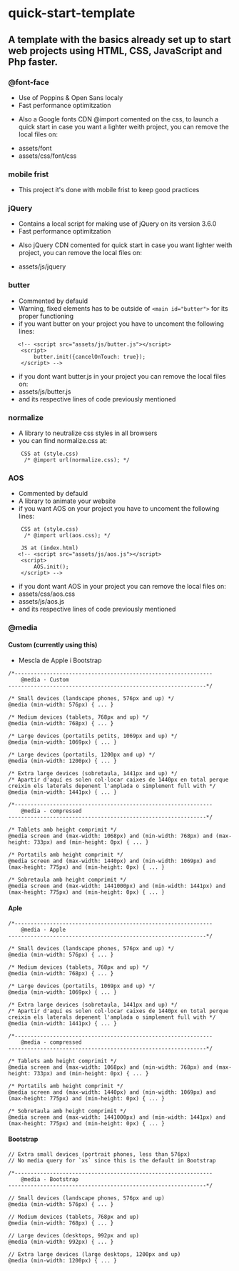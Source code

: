 # quick-start-template
## A template with the basics already set up to start web projects using HTML, CSS, JavaScript and Php faster.



### @font-face
- Use of Poppins & Open Sans localy
- Fast performance optimitzation

* Also a Google fonts CDN @import comented on the css, to launch a quick start in case you want a lighter weith project, you can remove the local files on:
- assets/font
- assets/css/font/css



### mobile frist
- This project it's done with mobile frist to keep good practices



### jQuery
- Contains a local script for making use of jQuery on its version 3.6.0
- Fast performance optimitzation

* Also jQuery CDN comented for quick start in case you want lighter weith project, you can remove the local files on:
- assets/js/jquery



### butter
- Commented by defauld
- Warning, fixed elements has to be outside of ```<main id="butter">``` for its proper functioning
- if you want butter on your project you have to uncoment the following lines:
```
   <!-- <script src="assets/js/butter.js"></script>
	<script>
		butter.init({cancelOnTouch: true});
	</script> -->
```

- if you dont want butter.js in your project you can remove the local files on:
- assets/js/butter.js
- and its respective lines of code previously mentioned



### normalize
- A library to neutralize css styles in all browsers
- you can find normalize.css at:
```
	CSS at (style.css)
     /* @import url(normalize.css); */

```



### AOS
- Commented by defauld
- A library to animate your website
- if you want AOS on your project you have to uncoment the following lines:
```
	CSS at (style.css)
     /* @import url(aos.css); */

	JS at (index.html)
   <!-- <script src="assets/js/aos.js"></script>
	<script>
		AOS.init();
	</script> -->
```
    
- if you dont want AOS in your project you can remove the local files on:
- assets/css/aos.css
- assets/js/aos.js
- and its respective lines of code previously mentioned



### @media

#### Custom (currently using this)
- Mescla de Apple i Bootstrap
```
/*--------------------------------------------------------------
    @media - Custom
--------------------------------------------------------------*/

/* Small devices (landscape phones, 576px and up) */
@media (min-width: 576px) { ... }

/* Medium devices (tablets, 768px and up) */
@media (min-width: 768px) { ... }

/* Large devices (portatils petits, 1069px and up) */
@media (min-width: 1069px) { ... }

/* Large devices (portatils, 1200px and up) */
@media (min-width: 1200px) { ... }

/* Extra large devices (sobretaula, 1441px and up) */
/* Apartir d'aquí es solen col·locar caixes de 1440px en total perque creixin els laterals depenent l'amplada o simplement full with */
@media (min-width: 1441px) { ... }

/*--------------------------------------------------------------
    @media - compressed
--------------------------------------------------------------*/

/* Tablets amb height comprimit */
@media screen and (max-width: 1068px) and (min-width: 768px) and (max-height: 733px) and (min-height: 0px) { ... }

/* Portatils amb height comprimit */
@media screen and (max-width: 1440px) and (min-width: 1069px) and (max-height: 775px) and (min-height: 0px) { ... }

/* Sobretaula amb height comprimit */
@media screen and (max-width: 1441000px) and (min-width: 1441px) and (max-height: 775px) and (min-height: 0px) { ... }
```


#### Aple
```
/*--------------------------------------------------------------
    @media - Apple
--------------------------------------------------------------*/

/* Small devices (landscape phones, 576px and up) */
@media (min-width: 576px) { ... }

/* Medium devices (tablets, 768px and up) */
@media (min-width: 768px) { ... }

/* Large devices (portatils, 1069px and up) */
@media (min-width: 1069px) { ... }

/* Extra large devices (sobretaula, 1441px and up) */
/* Apartir d'aquí es solen col·locar caixes de 1440px en total perque creixin els laterals depenent l'amplada o simplement full with */
@media (min-width: 1441px) { ... }

/*--------------------------------------------------------------
    @media - compressed
--------------------------------------------------------------*/

/* Tablets amb height comprimit */
@media screen and (max-width: 1068px) and (min-width: 768px) and (max-height: 733px) and (min-height: 0px) { ... }

/* Portatils amb height comprimit */
@media screen and (max-width: 1440px) and (min-width: 1069px) and (max-height: 775px) and (min-height: 0px) { ... }

/* Sobretaula amb height comprimit */
@media screen and (max-width: 1441000px) and (min-width: 1441px) and (max-height: 775px) and (min-height: 0px) { ... }
```


#### Bootstrap
```
// Extra small devices (portrait phones, less than 576px)
// No media query for `xs` since this is the default in Bootstrap

/*--------------------------------------------------------------
    @media - Bootstrap
--------------------------------------------------------------*/

// Small devices (landscape phones, 576px and up)
@media (min-width: 576px) { ... }

// Medium devices (tablets, 768px and up)
@media (min-width: 768px) { ... }

// Large devices (desktops, 992px and up)
@media (min-width: 992px) { ... }

// Extra large devices (large desktops, 1200px and up)
@media (min-width: 1200px) { ... }
```
